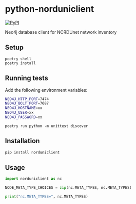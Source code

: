 # python-norduniclient
[![PyPI](https://img.shields.io/pypi/v/norduniclient.svg)](https://pypi.python.org/pypi/norduniclient)


Neo4j database client for NORDUnet network inventory

## Setup 

```
poetry shell
poetry install
```

## Running tests

Add the following environment variables:

```bash
NEO4J_HTTP_PORT=7474
NEO4J_BOLT_PORT=7687
NEO4J_HOSTNAME=xx
NEO4J_USER=xx
NEO4J_PASSWORD=xx
```

```
poetry run python -m unittest discover
```

## Installation

```bash
pip install norduniclient
```

## Usage

```python
import norduniclient as nc

NODE_META_TYPE_CHOICES = zip(nc.META_TYPES, nc.META_TYPES)

print("nc.META_TYPES=", nc.META_TYPES)
```
